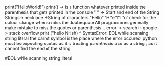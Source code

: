 print("HelloWorld!")
print() -> is a function
whatever printed inside the parenthesis that gets printed in the console
" " -> Start and end of the String 
Strings-> necklace ->String of characters "Hello" 'H''e''l''l''o'
check for the colour change when u miss the doubequote
All programmres generally make mistake to miss the quotes or parenthesis ..
error- > search in google-> stack overflow
    print ("hello Nitish)
                        ^
SyntaxError: EOL while scanning string literal 
the carrot symbol is the place where the error occured. python must be expecting quotes as it is treating parenthesis also as a string , as it cannot find the end of the string

 #EOL while scanning string literal




